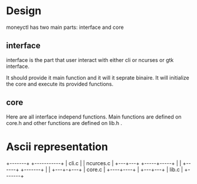 # Design

moneyctl has two main parts: interface and core

## interface

interface is the part that user interact with either cli or ncurses or gtk
interface.

It should provide it main function and it will it seprate binaire.
It will initialize the core and execute its provided functions.

## core

Here are all interface independ functions. Main functions are defined on core.h
and other functions are defined on lib.h .

# Ascii representation

   +-------+      +-----------+
   | cli.c |      | ncurces.c |
   +---+---+      +-----+-----+
       |                |
       +------+ +-------+
	      | |
	  +---+-+---+
	  | core.c  |
	  +----+----+
	       |
 	   +---+---+
	   | lib.c |
	   +-------+
